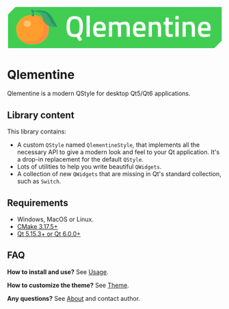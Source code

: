 <div align="center" style="margin-bottom: 3em;">
  <img width="500px" alt="Qlementine logo" src="assets/images/logo.svg">
</div>

# Qlementine

Qlementine is a modern QStyle for desktop Qt5/Qt6 applications.

## Library content

This library contains:

- A custom `QStyle` named `QlementineStyle`, that implements all the necessary API to give a modern look and feel to your Qt application. It's a drop-in replacement for the default `QStyle`.
- Lots of utilities to help you write beautiful `QWidgets`.
- A collection of new `QWidgets` that are missing in Qt's standard collection, such as `Switch`.

## Requirements

- Windows, MacOS or Linux.
- [CMake 3.17.5+](https://cmake.org/download)
- [Qt 5.15.3+ or Qt 6.0.0+](https://www.qt.io/download-qt-installer)

## FAQ

**How to install and use?** See [Usage](usage).

**How to customize the theme?** See [Theme](theme).

**Any questions?** See [About](about) and contact author.

